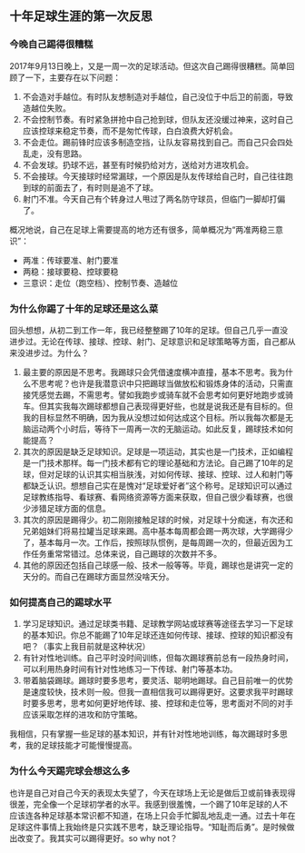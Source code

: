 ## 十年足球生涯的第一次反思

### 今晚自己踢得很糟糕
2017年9月13日晚上，又是一周一次的足球活动。但这次自己踢得很糟糕。简单回顾了一下，主要存在以下问题：

1. 不会造对手越位。有时队友想制造对手越位，自己没位于中后卫的前面，导致造越位失败。
2. 不会控制节奏。有时紧急拼抢中自己抢到球，但队友还没缓过神来，这时自己应该控球来稳定节奏，而不是匆忙传球，白白浪费大好机会。
3. 不会走位。踢前锋时应该多制造空挡，让队友容易找到自己。而自己只会四处乱走，没有思路。
4. 不会发球。扔球不远，甚至有时候扔给对方，送给对方进攻机会。
5. 不会接球。今天接球时经常漏球，一个原因是队友传球给自己时，自己往往跑到球的前面去了，有时则是追不了球。
6. 射门不准。今天自己有个转身过人甩过了两名防守球员，但临门一脚却打偏了。

概况地说，自己在足球上需要提高的地方还有很多，简单概况为“两准两稳三意识”：
* 两准：传球要准、射门要准
* 两稳：接球要稳、控球要稳
* 三意识：走位（跑空档）、控制节奏、造越位

### 为什么你踢了十年的足球还是这么菜
回头想想，从初二到工作一年，我已经整整踢了10年的足球。但自己几乎一直没进步过。无论在传球、接球、控球、射门、足球意识和足球策略等方面，自己都从来没进步过。为什么？

1. 最主要的原因是不思考。我踢球只会凭借速度横冲直撞，基本不思考。我为什么不思考呢？也许是我潜意识中只把踢球当做放松和锻炼身体的活动，只需直接凭感觉去踢，不需思考。譬如我跑步或骑车就不会思考如何更好地跑步或骑车。但其实我每次踢球都想自己表现得更好些，也就是说我还是有目标的。但我的目标显然不明确，因为我从没想过如何达成这个目标。所以我每次都是无脑运动两个小时后，等待下一周再一次的无脑运动。如此反复，踢球技术如何能提高？
2. 其次的原因是缺乏足球知识。足球是一项运动，其实也是一门技术，正如编程是一门技术那样。每一门技术都有它的理论基础和方法论。自己踢了10年的足球，但对足球的认识其实相当肤浅，对如何传球、接球、控球、过人和射门等都缺乏认识。想想自己实在是愧对“足球爱好者”这个称号。足球知识可以通过足球教练指导、看球赛、看网络资源等方面来获取，但自己很少看球赛，也很少涉猎足球方面的信息。
3. 其次的原因是踢得少。初二刚刚接触足球的时候，对足球十分痴迷，有次还和兄弟姐妹们将易拉罐当足球来踢。高中基本每周都会踢一两次球，大学踢得少了，基本每月一次。工作后，按照球队惯例，是每周踢一次的，但最近因为工作任务重常常错过。总体来说，自己踢球的次数并不多。
4. 其他的原因还包括自己球感一般、技术一般等等。毕竟，踢球也是讲究一定的天分的。而自己在踢球方面显然没啥天分。

### 如何提高自己的踢球水平

1. 学习足球知识。通过足球类书籍、足球教学网站或球赛等途径去学习一下足球的基本知识。你总不能踢了10年足球还连如何传球、接球、控球的知识都没有吧？（事实上我目前就是这种状况）
2. 有针对性地训练。自己平时没时间训练，但每次踢球赛前总有一段热身时间，可以利用热身时间有针对性地练习一下传球、射门等基本功。
3. 带着脑袋踢球。踢球时要多思考，要灵活、聪明地踢球。自己目前唯一的优势是速度较快，技术则一般。但我一直相信我可以踢得更好。这要求我平时踢球时要多思考，思考如何更好地传球、接、控球和走位等，思考面对不同的对手应该采取怎样的进攻和防守策略。

我相信，只有掌握一些足球的基本知识，并有针对性地地训练，每次踢球时多思考，我的足球技能才可能慢慢提高。

### 为什么今天踢完球会想这么多
也许是自己对自己今天的表现太失望了，今天在球场上无论是做后卫或前锋表现得很差，完全像一个足球初学者的水平。我感到很羞愧，一个踢了10年足球的人不应该连各种足球基本常识都不知道，在场上只会手忙脚乱地乱走一通。过去十年在足球这件事情上我始终是只实践不思考，缺乏理论指导。“知耻而后勇”。是时候做出改变了。我其实可以踢得更好。so why not？
